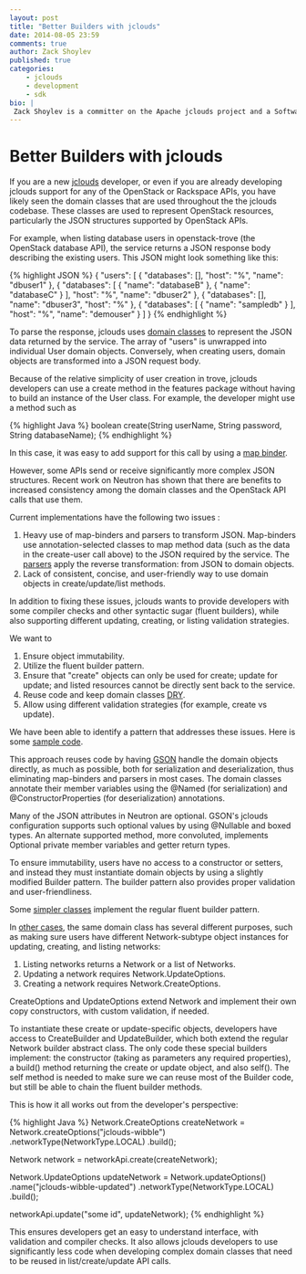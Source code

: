 ```yaml
---
layout: post
title: "Better Builders with jclouds"
date: 2014-08-05 23:59
comments: true
author: Zack Shoylev
published: true
categories:
    - jclouds
    - development
    - sdk
bio: |
 Zack Shoylev is a committer on the Apache jclouds project and a Software Developer for Rackspace. He is currently working on   open source cloud SDK development. Zack’s technical interests focus on open source development, cloud computing, and big data  processing with Java. Zack's twitter handle: @zackshoylev and Freenode nick: zacksh
---
```

# Better Builders with jclouds

If you are a new [jclouds](https://developer.rackspace.com/sdks/java/) developer, or even if you are already developing jclouds support for any of the OpenStack or Rackspace APIs, you have likely seen the domain classes that are used throughout the the jclouds codebase.
These classes are used to represent OpenStack resources, particularly the JSON structures supported by OpenStack APIs.

For example, when listing database users in openstack-trove (the OpenStack database API), the service returns a JSON response body describing the existing users. This JSON might look something like this:

{% highlight JSON %}
{
    "users": [
        {
            "databases": [],
            "host": "%", 
            "name": "dbuser1"
        }, 
        {
            "databases": [
                {
                    "name": "databaseB"
                }, 
                {
                    "name": "databaseC"
                }
            ],
            "host": "%",
            "name": "dbuser2"
        }, 
        {
            "databases": [], 
            "name": "dbuser3",
            "host": "%"
        }, 
        {
            "databases": [
                {
                    "name": "sampledb"
                }
            ],
            "host": "%",
            "name": "demouser"
        }
    ]
}
{% endhighlight %}

To parse the response, jclouds uses [domain classes](https://github.com/jclouds/jclouds/blob/master/apis/openstack-trove/src/main/java/org/jclouds/openstack/trove/v1/domain/User.java) to represent the JSON data returned by the service. The array of "users" is unwrapped into individual User domain objects. Conversely, when creating users, domain objects are transformed into a JSON request body. 

Because of the relative simplicity of user creation in trove, jclouds developers can use a create method in the features package without having to build an instance of the User class. For example, the developer might use a method such as

{% highlight Java %}
boolean create(String userName, String password,  String databaseName);
{% endhighlight %}

In this case, it was easy to add support for this call by using a [map binder](https://github.com/jclouds/jclouds/blob/master/apis/openstack-trove/src/main/java/org/jclouds/openstack/trove/v1/binders/BindCreateUserToJson.java).

However, some APIs send or receive significantly more complex JSON structures. Recent work on Neutron has shown that there are benefits to increased consistency among the domain classes and the OpenStack API calls that use them.

Current implementations have the following two issues :

1. Heavy use of map-binders and parsers to transform JSON. Map-binders use  annotation-selected classes to map method data (such as the data in the create-user call above) to the JSON required by the service. The [parsers](https://github.com/jclouds/jclouds-labs-openstack/blob/master/openstack-neutron/src/main/java/org/jclouds/openstack/neutron/v2_0/functions/ParseNetworkDetails.java) apply the reverse transformation: from JSON to domain objects.
2. Lack of consistent, concise, and user-friendly way to use domain objects in create/update/list methods.

In addition to fixing these issues, jclouds wants to provide developers with some compiler checks and other syntactic sugar (fluent builders), while also supporting different updating, creating, or listing validation strategies.

We want to

1. Ensure object immutability.
2. Utilize the fluent builder pattern.
3. Ensure that "create" objects can only be used for create; update for update; and listed resources cannot be directly sent back to the service.
4. Reuse code and keep domain classes [DRY](http://en.wikipedia.org/wiki/Don't_repeat_yourself).
5. Allow using different validation strategies (for example, create vs update).

We have been able to identify a pattern that addresses these issues. Here is some [sample code](https://github.com/jclouds/jclouds-labs-openstack/blob/master/openstack-neutron/src/main/java/org/jclouds/openstack/neutron/v2/domain/Router.java).

This approach reuses code by having [GSON](https://code.google.com/p/google-gson/) handle the domain objects directly, as much as possible, both for serialization and deserialization, thus eliminating map-binders and parsers in most cases. The domain classes annotate their member variables using the @Named (for serialization) and @ConstructorProperties (for deserialization) annotations.

Many of the JSON attributes in Neutron are optional. GSON's jclouds configuration supports such optional values by using @Nullable and boxed types. An alternate supported method, more convoluted, implements Optional<T> private member variables and getter return types.

To ensure immutability, users have no access to a constructor or setters, and instead they must instantiate domain objects by using a slightly modified Builder pattern. The builder pattern also provides proper validation and user-friendliness.

Some [simpler classes](https://github.com/jclouds/jclouds-labs-openstack/blob/master/openstack-neutron/src/main/java/org/jclouds/openstack/neutron/v2/domain/AddressPair.java) implement the regular fluent builder pattern. 

In [other cases](https://github.com/jclouds/jclouds-labs-openstack/blob/master/openstack-neutron/src/main/java/org/jclouds/openstack/neutron/v2/features/NetworkApi.java), the same domain class has several different purposes, such as making sure users have different Network-subtype object instances for updating, creating, and listing networks:

1. Listing networks returns a Network or a list of Networks.
2. Updating a network requires Network.UpdateOptions.
3. Creating a network requires Network.CreateOptions.

CreateOptions and UpdateOptions extend Network and implement their own copy constructors, with custom validation, if needed.

To instantiate these create or update-specific objects, developers have access to CreateBuilder and UpdateBuilder, which both extend the regular Network builder abstract class. The only code these special builders implement: the constructor (taking as parameters any required properties), a build() method returning the create or update object, and also self(). The self method is needed to make sure we can reuse most of the Builder code, but still be able to chain the fluent builder methods.

This is how it all works out from the developer's perspective:

{% highlight Java %}
Network.CreateOptions createNetwork = Network.createOptions("jclouds-wibble")
           .networkType(NetworkType.LOCAL)
           .build();

Network network = networkApi.create(createNetwork);

Network.UpdateOptions updateNetwork = Network.updateOptions()
           .name("jclouds-wibble-updated")
           .networkType(NetworkType.LOCAL)
           .build();

networkApi.update("some id", updateNetwork);
{% endhighlight %}

This ensures developers get an easy to understand interface, with validation and compiler checks. It also allows jclouds developers to use significantly less code when developing complex domain classes that need to be reused in list/create/update API calls.
